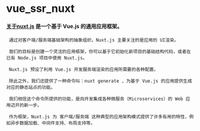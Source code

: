 # vue_ssr_nuxt

#### [关于nuxt.js](https://zh.nuxtjs.org/guide) 是一个基于 Vue.js 的通用应用框架。
     
     通过对客户端/服务端基础架构的抽象组织，Nuxt.js 主要关注的是应用的 UI渲染。
     
     我们的目标是创建一个灵活的应用框架，你可以基于它初始化新项目的基础结构代码，或者在已有 Node.js 项目中使用 Nuxt.js。
     
     Nuxt.js 预设了利用 Vue.js 开发服务端渲染的应用所需要的各种配置。
     
     除此之外，我们还提供了一种命令叫：nuxt generate ，为基于 Vue.js 的应用提供生成对应的静态站点的功能。
     
     我们相信这个命令所提供的功能，是向开发集成各种微服务（Microservices）的 Web 应用迈开的新一步。
     
     作为框架，Nuxt.js 为 客户端/服务端 这种典型的应用架构模式提供了许多有用的特性，例如异步数据加载、中间件支持、布局支持等。
